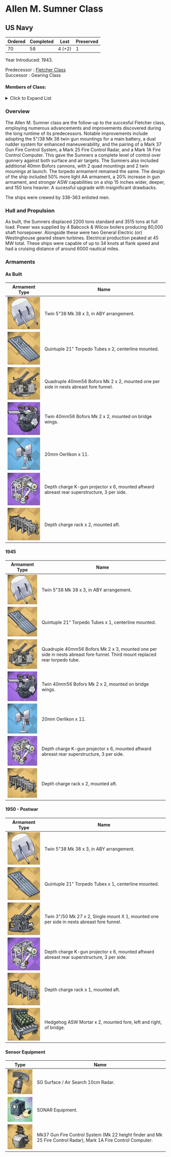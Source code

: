 # Allen M. Sumner Class
## US Navy

Ordered | Completed | Lost | Preserved
 ------ | ------ | ------ | ------ 
70 | 58 | 4 (+2) | 1 <br/>
 
Year Introduced: 1943. <br/>
 
Predecessor : [Fletcher Class](/History/USN/DD/FletcherClass.md)<br/>
Successor : Gearing Class <br/>

#### Members of Class: <br/>
<details>
	<summary>Click to Expand List</summary>
	
Icon | Name | Hull Number | Present
| ------ | ------ | ------ |  ------ |
![AllenMSumner](/Icons/Ship/EagleUnion/AllenMSumner.png) | Allen M. Sumner | DD-692 | Yes <br/>
![UnknownDD](/Icons/Ship/UnknownDD.png) | Moale | DD-693 | No <br/>
![Ingraham](/Icons/Ship/EagleUnion/Ingraham.png) | Ingraham | DD-694 | Yes <br/>
![Cooper](/Icons/Ship/EagleUnion/Cooper.png) | Cooper | DD-695 | Yes <br/>
![UnknownDD](/Icons/Ship/UnknownDD.png) | English | DD-696 | No <br/>
![UnknownDD](/Icons/Ship/UnknownDD.png) | Charles S. Sperry | DD-697 | No <br/>
![UnknownDD](/Icons/Ship/UnknownDD.png) | Ault | DD-698 | No <br/>
![UnknownDD](/Icons/Ship/UnknownDD.png) | Waldron | DD-699 | No <br/>
![UnknownDD](/Icons/Ship/UnknownDD.png) | Haynsworth | DD-700 | No <br/>
![UnknownDD](/Icons/Ship/UnknownDD.png) | John W. Weeks | DD-701 | No <br/>
![UnknownDD](/Icons/Ship/UnknownDD.png) | Hank | DD-702 | No <br/>
![UnknownDD](/Icons/Ship/UnknownDD.png) | Wallace L. Lind | DD-703 | No <br/>
![UnknownDD](/Icons/Ship/UnknownDD.png) | Borie | DD-704 | No <br/>
![UnknownDD](/Icons/Ship/UnknownDD.png) | Compton | DD-705 | No <br/>
![UnknownDD](/Icons/Ship/UnknownDD.png) | Gainhard | DD-706 | No <br/>
![UnknownDD](/Icons/Ship/UnknownDD.png) | Soley | DD-707 | No <br/>
![UnknownDD](/Icons/Ship/UnknownDD.png) | Harlan R. Dickson | DD-708 | No <br/>
![UnknownDD](/Icons/Ship/UnknownDD.png) | Hugh Purvis | DD-709 | No <br/>
![UnknownDD](/Icons/Ship/UnknownDD.png) | Barton | DD-722 | No <br/>
![UnknownDD](/Icons/Ship/UnknownDD.png) | Walke | DD-723 | No <br/>
![UnknownDD](/Icons/Ship/UnknownDD.png) | Laffey | DD-724 | No <br/>
![UnknownDD](/Icons/Ship/UnknownDD.png) | O'Brien | DD-725 | No <br/>
![UnknownDD](/Icons/Ship/UnknownDD.png) | Meredith | DD-726 | No <br/>
![UnknownDD](/Icons/Ship/UnknownDD.png) | De Haven | DD-727 | No <br/>
![UnknownDD](/Icons/Ship/UnknownDD.png) | Mansfield | DD-728 | No <br/>
![UnknownDD](/Icons/Ship/UnknownDD.png) | Lyman K. Swenson | DD-729 | No <br/>
![UnknownDD](/Icons/Ship/UnknownDD.png) | Collett | DD-730 | No <br/>
![UnknownDD](/Icons/Ship/UnknownDD.png) | Maddox | DD-731 | No <br/>
![UnknownDD](/Icons/Ship/UnknownDD.png) | Hyman | DD-732 | No <br/>
![UnknownDD](/Icons/Ship/UnknownDD.png) | Mannert L. Abele | DD-733 | No <br/>
![UnknownDD](/Icons/Ship/UnknownDD.png) | Purdy | DD-734 | No <br/>
![UnknownDD](/Icons/Ship/UnknownDD.png) | Drexler | DD-741 | No <br/>
![UnknownDD](/Icons/Ship/UnknownDD.png) | Blue | DD-744 | No <br/>
![UnknownDD](/Icons/Ship/UnknownDD.png) | Brush | DD-745 | No <br/>
![UnknownDD](/Icons/Ship/UnknownDD.png) | Taussig | DD-746 | No <br/>
![UnknownDD](/Icons/Ship/UnknownDD.png) | Samuel N. Moore | DD-747 | No <br/>
![UnknownDD](/Icons/Ship/UnknownDD.png) | Harry E. Hubbard | DD-748 | No <br/>
![UnknownDD](/Icons/Ship/UnknownDD.png) | Alfred A. Cunningham | DD-752 | No <br/>
![UnknownDD](/Icons/Ship/UnknownDD.png) | John R. Pierce | DD-753 | No <br/>
![UnknownDD](/Icons/Ship/UnknownDD.png) | Frank E. Evans | DD-754 | No <br/>
![UnknownDD](/Icons/Ship/UnknownDD.png) | John A. Bole | DD-755 | No <br/>
![UnknownDD](/Icons/Ship/UnknownDD.png) | Beatty | DD-756 | No <br/>
![UnknownDD](/Icons/Ship/UnknownDD.png) | Putnam | DD-757 | No <br/>
![UnknownDD](/Icons/Ship/UnknownDD.png) | Strong | DD-758 | No <br/>
![UnknownDD](/Icons/Ship/UnknownDD.png) | Lofberg | DD-759 | No <br/>
![UnknownDD](/Icons/Ship/UnknownDD.png) | John W. Thomason | DD-760 | No <br/>
![UnknownDD](/Icons/Ship/UnknownDD.png) | Buck | DD-761 | No <br/>
![UnknownDD](/Icons/Ship/UnknownDD.png) | Henley | DD-762 | No <br/>
![UnknownDD](/Icons/Ship/UnknownDD.png) | Lowry | DD-770 | No <br/>
![UnknownDD](/Icons/Ship/UnknownDD.png) | Hugh W. Hadley | DD-774 | No <br/>
![UnknownDD](/Icons/Ship/UnknownDD.png) | Willard Keith | DD-775 | No <br/>
![UnknownDD](/Icons/Ship/UnknownDD.png) | James C. Owens | DD-776 | No <br/>
![UnknownDD](/Icons/Ship/UnknownDD.png) | Zellars | DD-777 | No <br/>
![UnknownDD](/Icons/Ship/UnknownDD.png) | Massey | DD-778 | No <br/>
![UnknownDD](/Icons/Ship/UnknownDD.png) | Douglas H. Fox | DD-779 | No <br/>
![UnknownDD](/Icons/Ship/UnknownDD.png) | Stormes | DD-780 | No <br/>
![UnknownDD](/Icons/Ship/UnknownDD.png) | Robert K. Huntington | DD-781 | No <br/>
![UnknownDD](/Icons/Ship/UnknownDD.png) | Bristol | DD-857 | No <br/>

</details>

### Overview

The Allen M. Sumner class are the follow-up to the succesful Fletcher class, employing numerous advancements and improvements discovered during the long runtime of its predecessors. Notable improvements include adopting the 5"/38 Mk 38 twin gun mountings for a main battery, a dual rudder system for enhanced maneuverability, and the pairing of a Mark 37 Gun Fire Control System, a Mark 25 Fire Control Radar, and a Mark 1A Fire Control Computer. This gave the Sumners a complete level of control over gunnery against both surface and air targets. The Sumners also included additional 40mm Bofors cannons, with 2 quad mountings and 2 twin mounings at launch. The torpedo armament remained the same. The design of the ship included 50% more light AA armament, a 20% increase in gun armament, and stronger ASW capabilities on a ship 15 inches wider, deeper, and 150 tons heavier. A sucessful upgrade with insignificant drawbacks.

The ships were crewed by 336-363 enlisted men. <br/>

### Hull and Propulsion

As built, the Sumners displaced 2200 tons standard and 3515 tons at full load. Power was supplied by 4 Babcock & Wilcox boilers producing 60,000 shaft horsepower. Alongside these were two General Electric (or) Westinghouse geared steam turbines. Electrical production peaked at 45 MW total. These ships were capable of up to 34 knots at flank speed and had a cruising distance of around 6000 nautical miles.

### Armaments

#### As Built

Armament Type | Name |
 ------ | ------ |
![Twin5in38](/Icons/Equipment/Guns/DD/5in38Mk38.png) | Twin 5"38 Mk 38 x 3, in ABY arrangement.
![Quintuple21in](/Icons/Equipment/Torpedo/Surface/21inQuintupleUSN.png) | Quintuple 21" Torpedo Tubes x 2, centerline mounted.
![Quad40mmBofors](/Icons/Equipment/AA/Quad40mmUSN.png) | Quadruple 40mm56 Bofors Mk 2 x 2, mounted one per side in nests abreast fore funnel.
![Twin40mmBofors](/Icons/Equipment/AA/Twin40mmUSN.png) | Twin 40mm56 Bofors Mk 2 x 2, mounted on bridge wings.
![20mmOerlikon](/Icons/Equipment/AA/20mmOerlikon.png) | 20mm Oerlikon x 11.
![DC](/Icons/Equipment/Auxiliary/ImprovedDepthCharge.png) | Depth charge K-gun projector x 6, mounted aftward abreast rear superstructure, 3 per side.
![DCRack](/Icons/Equipment/Auxiliary/DepthChargeRack.png) | Depth charge rack x 2, mounted aft. <br/>

#### 1945

Armament Type | Name |
 ------ | ------ |
![Twin5in38](/Icons/Equipment/Guns/DD/5in38Mk38.png) | Twin 5"38 Mk 38 x 3, in ABY arrangement.
![Quintuple21in](/Icons/Equipment/Torpedo/Surface/21inQuintupleUSN.png) | Quintuple 21" Torpedo Tubes x 1, centerline mounted.
![Quad40mmBofors](/Icons/Equipment/AA/Quad40mmUSN.png) | Quadruple 40mm56 Bofors Mk 2 x 3, mounted one per side in nests abreast fore funnel. Third mount replaced rear torpedo tube.
![Twin40mmBofors](/Icons/Equipment/AA/Twin40mmUSN.png) | Twin 40mm56 Bofors Mk 2 x 2, mounted on bridge wings.
![20mmOerlikon](/Icons/Equipment/AA/20mmOerlikon.png) | 20mm Oerlikon x 11.
![DC](/Icons/Equipment/Auxiliary/ImprovedDepthCharge.png) | Depth charge K-gun projector x 6, mounted aftward abreast rear superstructure, 3 per side.
![DCRack](/Icons/Equipment/Auxiliary/DepthChargeRack.png) | Depth charge rack x 2, mounted aft. <br/>

#### 1950 - Postwar

Armament Type | Name |
 ------ | ------ |
![Twin5in38](/Icons/Equipment/Guns/DD/5in38Mk38.png) | Twin 5"38 Mk 38 x 3, in ABY arrangement.
![Quintuple21in](/Icons/Equipment/Torpedo/Surface/21inQuintupleUSN.png) | Quintuple 21" Torpedo Tubes x 1, centerline mounted.
![3in50Mk27](/Icons/Equipment/AA/3in50Mk27.png) | Twin 3"/50 Mk 27 x 2, Single mount X 1, mounted one per side in nests abreast fore funnel.
![DC](/Icons/Equipment/Auxiliary/ImprovedDepthCharge.png) | Depth charge K-gun projector x 6, mounted aftward abreast rear superstructure, 3 per side.
![DCRack](/Icons/Equipment/Auxiliary/DepthChargeRack.png) | Depth charge rack x 1, mounted aft. <br/>
![Hedgehog](/Icons/Equipment/Auxiliary/Hedgehog.png) | Hedgehog ASW Mortar x 2, mounted fore, left and right, of bridge. <br/>


#### Sensor Equipment

Type | Name |
 ------ | ------ |
![SGRadar](/Icons/Equipment/Auxiliary/SGRadar.png) | SG Surface / Air Search 10cm Radar. <br/>
![OldSonar](/Icons/Equipment/Auxiliary/OldSonar.png) | SONAR Equipment. <br/>
![Mk33](/Icons/Equipment/Auxiliary/Mk33FireDirector.png) | Mk37 Gun Fire Control System (Mk 22 height finder and Mk 25 Fire Control Radar), Mark 1A Fire Control Computer.<br/>